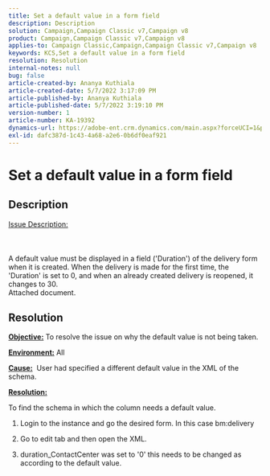 ```yaml
---
title: Set a default value in a form field
description: Description
solution: Campaign,Campaign Classic v7,Campaign v8
product: Campaign,Campaign Classic v7,Campaign v8
applies-to: Campaign Classic,Campaign,Campaign Classic v7,Campaign v8
keywords: KCS,Set a default value in a form field
resolution: Resolution
internal-notes: null
bug: false
article-created-by: Ananya Kuthiala
article-created-date: 5/7/2022 3:17:09 PM
article-published-by: Ananya Kuthiala
article-published-date: 5/7/2022 3:19:10 PM
version-number: 1
article-number: KA-19392
dynamics-url: https://adobe-ent.crm.dynamics.com/main.aspx?forceUCI=1&pagetype=entityrecord&etn=knowledgearticle&id=ffdd6cc2-18ce-ec11-a7b5-0022480a8e40
exl-id: dafc387d-1c43-4a68-a2e6-0b6df0eaf921
---
```

# Set a default value in a form field

## Description

<u>Issue Description:</u><br><br> <br><br>A default value must be displayed in a field ('Duration') of the delivery form when it is created. When the delivery is made for the first time, the 'Duration' is set to 0, and when an already created delivery is reopened, it changes to 30.
<br>Attached document.<br>

## Resolution


<b><u>Objective:</u></b> To resolve the issue on why the default value is not being taken.

<b><u>Environment:</u></b> All

<b><u>Cause:</u></b>  User had specified a different default value in the XML of the schema.

<b><u>Resolution:</u></b>

To find the schema in which the column needs a default value.

1. Login to the instance and go the desired form. In this case bm:delivery

2. Go to edit tab and then open the XML.

3. duration_ContactCenter was set to '0' this needs to be changed as according to the default value.
